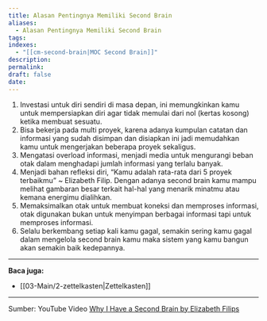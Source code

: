 ```yaml
---
title: Alasan Pentingnya Memiliki Second Brain
aliases:
  - Alasan Pentingnya Memiliki Second Brain
tags: 
indexes:
  - "[[cm-second-brain|MOC Second Brain]]"
description: 
permalink: 
draft: false
date:
---
```

1. Investasi untuk diri sendiri di masa depan, ini memungkinkan kamu untuk mempersiapkan diri agar tidak memulai dari nol (kertas kosong) ketika membuat sesuatu.
2. Bisa bekerja pada multi proyek, karena adanya kumpulan catatan dan informasi yang sudah disimpan dan disiapkan ini jadi memudahkan kamu untuk mengerjakan beberapa proyek sekaligus.
3. Mengatasi overload informasi, menjadi media untuk mengurangi beban otak dalam menghadapi jumlah informasi yang terlalu banyak.
4. Menjadi bahan refleksi diri, “Kamu adalah rata-rata dari 5 proyek terbaikmu” ~ Elizabeth Filip. Dengan adanya second brain kamu mampu melihat gambaran besar terkait hal-hal yang menarik minatmu atau kemana energimu dialihkan.
5. Memaksimalkan otak untuk membuat koneksi dan memproses informasi, otak digunakan bukan untuk menyimpan berbagai informasi tapi untuk memproses informasi.
6. Selalu berkembang setiap kali kamu gagal, semakin sering kamu gagal dalam mengelola second brain kamu maka sistem yang kamu bangun akan semakin baik kedepannya.


---
**Baca juga:**
- [[03-Main/2-zettelkasten|Zettelkasten]]


---
Sumber: YouTube Video [Why I Have a Second Brain by Elizabeth Filips](https://youtu.be/96pSnIo4nDg?si=af8jEChydgAJEUrX)